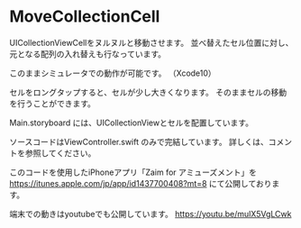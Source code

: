 # MoveCollectionCell

UICollectionViewCellをヌルヌルと移動させます。
並べ替えたセル位置に対し、元となる配列の入れ替えも行なっています。

このままシミュレータでの動作が可能です。
（Xcode10）

セルをロングタップすると、セルが少し大きくなります。
そのままセルの移動を行うことができます。

Main.storyboard には、UICollectionViewとセルを配置しています。

ソースコードはViewController.swift のみで完結しています。
詳しくは、コメントを参照してください。

このコードを使用したiPhoneアプリ「Zaim for アミューズメント」を
https://itunes.apple.com/jp/app/id1437700408?mt=8
にて公開しております。

端末での動きはyoutubeでも公開しています。
https://youtu.be/mulX5VgLCwk
